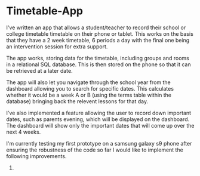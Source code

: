 # Timetable-App

I've written an app that allows a student/teacher to record their school or college timetable timetable on their phone or tablet. This works on the basis that they have a 2 week timetable, 6 periods a day with the final one being an intervention session for extra support. 

The app works, storing data for the timetable, including groups and rooms in a relational SQL database. This is then stored on the phone so that it can be retrieved at a later date. 

The app will also let you navigate through the school year from the dashboard allowing you to search for specific dates. This calculates whether it would be a week A or B (using the terms table within the database) bringing back the relevent lessons for that day. 

I've also implemented a feature allowing the user to record down important dates, such as parents evening, which will be displayed on the dashboard. The dashboard will show only the important dates that will come up over the next 4 weeks. 

I'm currently testing my first prototype on a samsung galaxy s9 phone after ensuring the robustness of the code so far I would like to implement the following improvements. 

1. 
